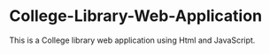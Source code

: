 # College-Library-Web-Application
This is a College library web application using Html and JavaScript.
